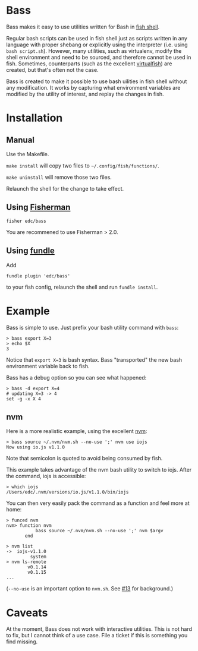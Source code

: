 # Bass

Bass makes it easy to use utilities written for Bash in [fish shell](https://github.com/fish-shell/fish-shell/).

Regular bash scripts can be used in fish shell just as scripts written in any language with proper shebang or explicitly using the interpreter (i.e. using `bash script.sh`). However, many utilities, such as virtualenv, modify the shell environment and need to be sourced, and therefore cannot be used in fish. Sometimes, counterparts (such as the excellent [virtualfish](http://virtualfish.readthedocs.org/en/latest/)) are created, but that's often not the case.

Bass is created to make it possible to use bash uilities in fish shell without any modification. It works by capturing what environment variables are modified by the utility of interest, and replay the changes in fish.

# Installation

## Manual

Use the Makefile.

`make install` will copy two files to `~/.config/fish/functions/`.

`make uninstall` will remove those two files.

Relaunch the shell for the change to take effect.

## Using [Fisherman](https://github.com/fisherman/fisherman)

```fish
fisher edc/bass
```
You are recommened to use Fisherman > 2.0.

## Using [fundle](https://github.com/tuvistavie/fundle)

Add

```
fundle plugin 'edc/bass'
```

to your fish config, relaunch the shell and run `fundle install`.

# Example

Bass is simple to use. Just prefix your bash utility command with `bass`:

```
> bass export X=3
> echo $X
3
```

Notice that `export X=3` is bash syntax. Bass "transported" the new bash
environment variable back to fish.

Bass has a debug option so you can see what happened:

```
> bass -d export X=4
# updating X=3 -> 4
set -g -x X 4
```

## nvm

Here is a more realistic example, using the excellent
[nvm](https://github.com/creationix/nvm):

```
> bass source ~/.nvm/nvm.sh --no-use ';' nvm use iojs
Now using io.js v1.1.0
```

Note that semicolon is quoted to avoid being consumed by fish.

This example takes advantage of the nvm bash utility to switch to iojs.
After the command, iojs is accessible:

```
> which iojs
/Users/edc/.nvm/versions/io.js/v1.1.0/bin/iojs
```

You can then very easily pack the command as a function and feel more at home:

```
> funced nvm
nvm> function nvm
           bass source ~/.nvm/nvm.sh --no-use ';' nvm $argv
       end

> nvm list
->  iojs-v1.1.0
         system
> nvm ls-remote
        v0.1.14
        v0.1.15
...
```

(`--no-use` is an important option to `nvm.sh`. See [#13](https://github.com/edc/bass/issues/13) for background.)

# Caveats

At the moment, Bass does not work with interactive utilities. This is not hard to fix, but I cannot think of a use case. File a ticket if this is something you find missing.
